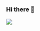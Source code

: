 ### Hi there 👋

<!--
<a href="https://github.com/kento-yoshidu/github-readme-stats">
  <img align="left" src="https://github-readme-stats.vercel.app/api?username=kento-yoshidu&hide=contribs&count_private=true&show_icons=true&theme=tokyonight" />
</a>
-->

<a href="https://github.com/kento-yoshidu/github-readme-stats">
  <img align="left" src="https://github-readme-stats.vercel.app/api/top-langs/?username=kento-yoshidu&layout=compact&theme=tokyonight" />
</a>

<!--
[![trophy](https://github-profile-trophy.vercel.app/?username=kento-yoshidu)](https://github.com/kento-yoshidu/github-profile-trophy)
-->
